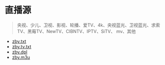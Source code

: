 # 直播源
> 央视、少儿、卫视、影视、轮播、爱TV、4k、央视蓝光、卫视蓝光、求索TV、黑莓TV、NewTV、CIBNTV、IPTV、SiTV、 mv、其他

- [zby.txt][txt]
- [zby.tv.txt][tv.txt]
- [zby.dpl][dpl]
- [zby.m3u][m3u]

[txt]: https://bzxg-space.github.io/zby/zby.txt
[tv.txt]: https://bzxg-space.github.io/zby/zby.tv.txt
[dpl]: https://bzxg-space.github.io/zby/zby.dpl
[m3u]: https://bzxg-space.github.io/zby/zby.m3u

